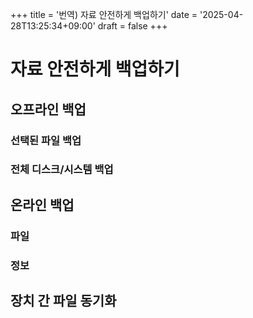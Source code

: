 +++
title = '번역) 자료 안전하게 백업하기'
date = '2025-04-28T13:25:34+09:00'
draft = false
+++

# 자료 안전하게 백업하기
## 오프라인 백업
### 선택된 파일 백업
### 전체 디스크/시스템 백업

## 온라인 백업
### 파일
### 정보

## 장치 간 파일 동기화
